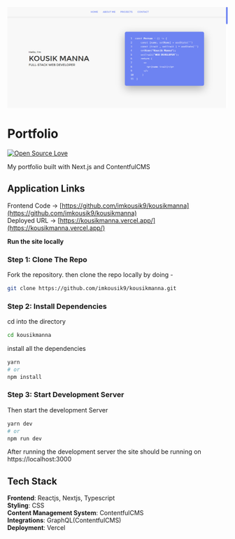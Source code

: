 <p align="center">
   <img src="./.github/images/homepage.png" width="1000"/>
</p>

# Portfolio

[![Open Source Love](https://badges.frapsoft.com/os/v2/open-source.svg?v=103)](https://github.com/imkousik9)

My portfolio built with Next.js and ContentfulCMS

## Application Links

Frontend Code -> [https://github.com/imkousik9/kousikmanna](https://github.com/imkousik9/kousikmanna)
<br>
Deployed URL -> [https://kousikmanna.vercel.app/](https://kousikmanna.vercel.app/)
<br>

**Run the site locally**

### Step 1: Clone The Repo

Fork the repository. then clone the repo locally by doing -

```bash
git clone https://github.com/imkousik9/kousikmanna.git
```

### Step 2: Install Dependencies

cd into the directory

```bash
cd kousikmanna
```

install all the dependencies

```bash
yarn
# or
npm install
```

### Step 3: Start Development Server

Then start the development Server

```bash
yarn dev
# or
npm run dev
```

After running the development server the site should be running on https://localhost:3000

## Tech Stack

<b>Frontend</b>: Reactjs, Nextjs, Typescript
<br>
<b>Styling</b>: CSS
<br>
<b>Content Management System</b>: ContentfulCMS
<br>
<b>Integrations</b>: GraphQL(ContentfulCMS)
<br>
<b>Deployment</b>: Vercel

